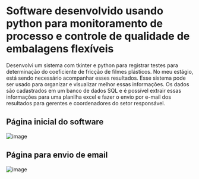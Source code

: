 # Software desenvolvido usando python para monitoramento de processo e controle de qualidade de embalagens flexíveis
Desenvolvi um sistema com tkinter e python para registrar testes para determinação do coeficiente de fricção de filmes plásticos. No meu estágio, está sendo necessário acompanhar esses resultados. Esse sistema pode ser usado para organizar e visualizar melhor essas informações. Os dados são cadastrados em um banco de dados SQL e é possível extrair essas informações para uma planilha excel e fazer o envio por e-mail dos resultados para gerentes e coordenadores do setor responsável.

## Página inicial do software
![image](https://github.com/gladistory/cof_plasc/assets/69911251/eadaa1fb-a88c-4ea3-a166-379605c54381)


## Página para envio de email
![image](https://github.com/gladistory/cof_plasc/assets/69911251/d6b68bfd-e3e7-4290-a827-a8d10a5f85e5)
